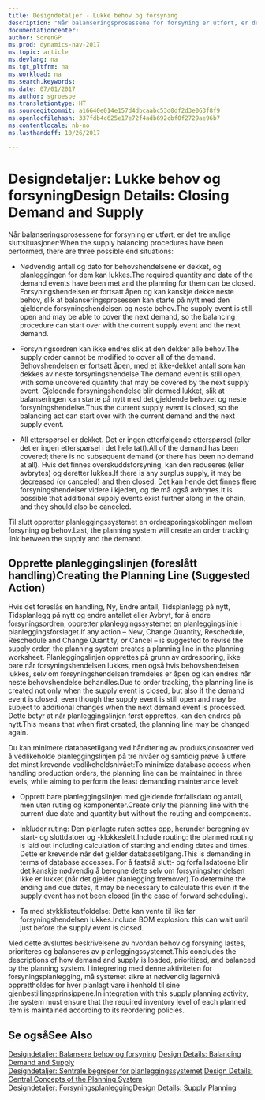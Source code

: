 ```yaml
---
title: Designdetaljer - Lukke behov og forsyning
description: "Når balanseringsprosessene for forsyning er utført, er det tre mulige sluttsituasjoner."
documentationcenter: 
author: SorenGP
ms.prod: dynamics-nav-2017
ms.topic: article
ms.devlang: na
ms.tgt_pltfrm: na
ms.workload: na
ms.search.keywords: 
ms.date: 07/01/2017
ms.author: sgroespe
ms.translationtype: HT
ms.sourcegitcommit: a16640e014e157d4dbcaabc53d0df2d3e063f8f9
ms.openlocfilehash: 337fdb4c625e17e72f4adb692cbf0f2729ae96b7
ms.contentlocale: nb-no
ms.lasthandoff: 10/26/2017

---
```

# <a name="design-details-closing-demand-and-supply"></a><span data-ttu-id="d506e-103">Designdetaljer: Lukke behov og forsyning</span><span class="sxs-lookup"><span data-stu-id="d506e-103">Design Details: Closing Demand and Supply</span></span>
<span data-ttu-id="d506e-104">Når balanseringsprosessene for forsyning er utført, er det tre mulige sluttsituasjoner:</span><span class="sxs-lookup"><span data-stu-id="d506e-104">When the supply balancing procedures have been performed, there are three possible end situations:</span></span>  

-   <span data-ttu-id="d506e-105">Nødvendig antall og dato for behovshendelsene er dekket, og planleggingen for dem kan lukkes.</span><span class="sxs-lookup"><span data-stu-id="d506e-105">The required quantity and date of the demand events have been met and the planning for them can be closed.</span></span> <span data-ttu-id="d506e-106">Forsyningshendelsen er fortsatt åpen og kan kanskje dekke neste behov, slik at balanseringsprosessen kan starte på nytt med den gjeldende forsyningshendelsen og neste behov.</span><span class="sxs-lookup"><span data-stu-id="d506e-106">The supply event is still open and may be able to cover the next demand, so the balancing procedure can start over with the current supply event and the next demand.</span></span>  

-   <span data-ttu-id="d506e-107">Forsyningsordren kan ikke endres slik at den dekker alle behov.</span><span class="sxs-lookup"><span data-stu-id="d506e-107">The supply order cannot be modified to cover all of the demand.</span></span> <span data-ttu-id="d506e-108">Behovshendelsen er fortsatt åpen, med et ikke-dekket antall som kan dekkes av neste forsyningshendelse.</span><span class="sxs-lookup"><span data-stu-id="d506e-108">The demand event is still open, with some uncovered quantity that may be covered by the next supply event.</span></span> <span data-ttu-id="d506e-109">Gjeldende forsyningshendelse blir dermed lukket, slik at balanseringen kan starte på nytt med det gjeldende behovet og neste forsyningshendelse.</span><span class="sxs-lookup"><span data-stu-id="d506e-109">Thus the current supply event is closed, so the balancing act can start over with the current demand and the next supply event.</span></span>  

-   <span data-ttu-id="d506e-110">All etterspørsel er dekket. Det er ingen etterfølgende etterspørsel (eller det er ingen etterspørsel i det hele tatt).</span><span class="sxs-lookup"><span data-stu-id="d506e-110">All of the demand has been covered; there is no subsequent demand (or there has been no demand at all).</span></span> <span data-ttu-id="d506e-111">Hvis det finnes overskuddsforsyning, kan den reduseres (eller avbrytes) og deretter lukkes.</span><span class="sxs-lookup"><span data-stu-id="d506e-111">If there is any surplus supply, it may be decreased (or canceled) and then closed.</span></span> <span data-ttu-id="d506e-112">Det kan hende det finnes flere forsyningshendelser videre i kjeden, og de må også avbrytes.</span><span class="sxs-lookup"><span data-stu-id="d506e-112">It is possible that additional supply events exist further along in the chain, and they should also be canceled.</span></span>  

 <span data-ttu-id="d506e-113">Til slutt oppretter planleggingssystemet en ordresporingskoblingen mellom forsyning og behov.</span><span class="sxs-lookup"><span data-stu-id="d506e-113">Last, the planning system will create an order tracking link between the supply and the demand.</span></span>  

## <a name="creating-the-planning-line-suggested-action"></a><span data-ttu-id="d506e-114">Opprette planleggingslinjen (foreslått handling)</span><span class="sxs-lookup"><span data-stu-id="d506e-114">Creating the Planning Line (Suggested Action)</span></span>  
 <span data-ttu-id="d506e-115">Hvis det foreslås en handling, Ny, Endre antall, Tidsplanlegg på nytt, Tidsplanlegg på nytt og endre antallet eller Avbryt, for å endre forsyningsordren, oppretter planleggingssystemet en planleggingslinje i planleggingsforslaget.</span><span class="sxs-lookup"><span data-stu-id="d506e-115">If any action – New, Change Quantity, Reschedule, Reschedule and Change Quantity, or Cancel – is suggested to revise the supply order, the planning system creates a planning line in the planning worksheet.</span></span> <span data-ttu-id="d506e-116">Planleggingslinjen opprettes på grunn av ordresporing, ikke bare når forsyningshendelsen lukkes, men også hvis behovshendelsen lukkes, selv om forsyningshendelsen fremdeles er åpen og kan endres når neste behovshendelse behandles.</span><span class="sxs-lookup"><span data-stu-id="d506e-116">Due to order tracking, the planning line is created not only when the supply event is closed, but also if the demand event is closed, even though the supply event is still open and may be subject to additional changes when the next demand event is processed.</span></span> <span data-ttu-id="d506e-117">Dette betyr at når planleggingslinjen først opprettes, kan den endres på nytt.</span><span class="sxs-lookup"><span data-stu-id="d506e-117">This means that when first created, the planning line may be changed again.</span></span>  

 <span data-ttu-id="d506e-118">Du kan minimere databasetilgang ved håndtering av produksjonsordrer ved å vedlikeholde planleggingslinjen på tre nivåer og samtidig prøve å utføre det minst krevende vedlikeholdsnivået:</span><span class="sxs-lookup"><span data-stu-id="d506e-118">To minimize database access when handling production orders, the planning line can be maintained in three levels, while aiming to perform the least demanding maintenance level:</span></span>  

-   <span data-ttu-id="d506e-119">Opprett bare planleggingslinjen med gjeldende forfallsdato og antall, men uten ruting og komponenter.</span><span class="sxs-lookup"><span data-stu-id="d506e-119">Create only the planning line with the current due date and quantity but without the routing and components.</span></span>  

-   <span data-ttu-id="d506e-120">Inkluder ruting: Den planlagte ruten settes opp, herunder beregning av start- og sluttdatoer og -klokkeslett.</span><span class="sxs-lookup"><span data-stu-id="d506e-120">Include routing: the planned routing is laid out including calculation of starting and ending dates and times.</span></span> <span data-ttu-id="d506e-121">Dette er krevende når det gjelder databasetilgang.</span><span class="sxs-lookup"><span data-stu-id="d506e-121">This is demanding in terms of database accesses.</span></span> <span data-ttu-id="d506e-122">For å fastslå slutt- og forfallsdatoene blir det kanskje nødvendig å beregne dette selv om forsyningshendelsen ikke er lukket (når det gjelder planlegging fremover).</span><span class="sxs-lookup"><span data-stu-id="d506e-122">To determine the ending and due dates, it may be necessary to calculate this even if the supply event has not been closed (in the case of forward scheduling).</span></span>  

-   <span data-ttu-id="d506e-123">Ta med stykklisteutfoldelse: Dette kan vente til like før forsyningshendelsen lukkes.</span><span class="sxs-lookup"><span data-stu-id="d506e-123">Include BOM explosion: this can wait until just before the supply event is closed.</span></span>  

 <span data-ttu-id="d506e-124">Med dette avsluttes beskrivelsene av hvordan behov og forsyning lastes, prioriteres og balanseres av planleggingssystemet.</span><span class="sxs-lookup"><span data-stu-id="d506e-124">This concludes the descriptions of how demand and supply is loaded, prioritized, and balanced by the planning system.</span></span> <span data-ttu-id="d506e-125">I integrering med denne aktiviteten for forsyningsplanlegging, må systemet sikre at nødvendig lagernivå opprettholdes for hver planlagt vare i henhold til sine gjenbestillingsprinsippene.</span><span class="sxs-lookup"><span data-stu-id="d506e-125">In integration with this supply planning activity, the system must ensure that the required inventory level of each planned item is maintained according to its reordering policies.</span></span>  

## <a name="see-also"></a><span data-ttu-id="d506e-126">Se også</span><span class="sxs-lookup"><span data-stu-id="d506e-126">See Also</span></span>  
 <span data-ttu-id="d506e-127">[Designdetaljer: Balansere behov og forsyning](design-details-balancing-demand-and-supply.md) </span><span class="sxs-lookup"><span data-stu-id="d506e-127">[Design Details: Balancing Demand and Supply](design-details-balancing-demand-and-supply.md) </span></span>  
 <span data-ttu-id="d506e-128">[Designdetaljer: Sentrale begreper for planleggingssystemet](design-details-central-concepts-of-the-planning-system.md) </span><span class="sxs-lookup"><span data-stu-id="d506e-128">[Design Details: Central Concepts of the Planning System](design-details-central-concepts-of-the-planning-system.md) </span></span>  
 [<span data-ttu-id="d506e-129">Designdetaljer: Forsyningsplanlegging</span><span class="sxs-lookup"><span data-stu-id="d506e-129">Design Details: Supply Planning</span></span>](design-details-supply-planning.md)

